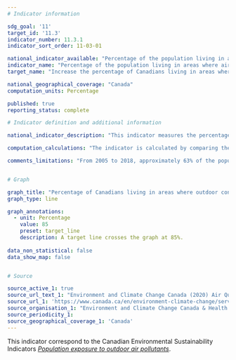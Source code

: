 ```yaml
---
# Indicator information

sdg_goal: '11'
target_id: '11.3'
indicator_number: 11.3.1
indicator_sort_order: 11-03-01

national_indicator_available: "Percentage of the population living in areas where air pollutants concentrations are less or equal to the 2020 Canadian Ambient Air Quality Standards"
indicator_name: "Percentage of the population living in areas where air pollutants concentrations are less or equal to the 2020 Canadian Ambient Air Quality Standards"
target_name: "Increase the percentage of Canadians living in areas where air pollutants concentrations are less or equal to the standards from 60% in 2005 to 85% in 2030"

national_geographical_coverage: "Canada"
computation_units: Percentage

published: true
reporting_status: complete

# Indicator definition and additional information

national_indicator_description: "This indicator measures the percentage of the population living in areas where outdoor concentrations of air pollutants were below the 2020 standards. The Canadian Ambient Air Quality Standards (CAAQS, the standards) are health and environmental-based outdoor air quality objectives for pollutant concentrations in the air. The standards are intended to further protect human health and the environment and to drive continuous improvement in air quality across Canada. <em>(ECCC)</em>" 

computation_calculations: "The indicator is calculated by comparing the spatially averaged pollutant concentration for each geographical area with the respective 2020 Canadian Ambient Air Quality Standards (CAAQS, the standards). The total population of all geographical areas where the average concentrations for all pollutants are less than or equal to the respective standards are compared to the national population. <em>(ECCC)</em>"

comments_limitations: "From 2005 to 2018, approximately 63% of the population lived in areas covered by selected air quality monitoring stations that meet the data completeness criteria. The indicator assumes that the remainder of the population lives in areas where outdoor concentrations of ozone, fine particulate matter, sulphur dioxide and nitrogen dioxide are less than or equal to their 2020 standards. Populations in northern regions of the country have less coverage, as monitoring stations tend to be situated near urban areas with a higher population density. <em>(ECCC)</em>"


# Graph

graph_title: "Percentage of Canadians living in areas where outdoor concentrations of air pollutants were below the 2020 Canadian Ambient Air Quality Standards"
graph_type: line

graph_annotations:
  - unit: Percentage
    value: 85
    preset: target_line
    description: A target line crosses the graph at 85%.
    
data_non_statistical: false
data_show_map: false


# Source

source_active_1: true
source_url_text_1: "Environment and Climate Change Canada (2020) Air Quality Research Division. Health Canada (2020) Air Health Effects Assessment Division"
source_url_1: 'https://www.canada.ca/en/environment-climate-change/services/environmental-indicators/population-exposure-outdoor-air-pollutants.html'
source_organisation_1: "Environment and Climate Change Canada & Health Canada"
source_periodicity_1:
source_geographical_coverage_1: 'Canada'
---
```

This indicator correspond to the Canadian Environmental Sustainability Indicators <a href="https://www.canada.ca/en/environment-climate-change/services/environmental-indicators/population-exposure-outdoor-air-pollutants.html"> <em>Population exposure to outdoor air pollutants</em></a>.
